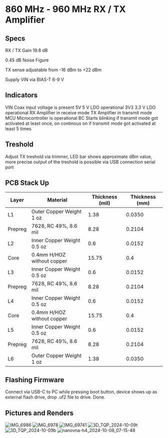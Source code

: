 # **860 MHz - 960 MHz RX / TX Amplifier**

## Specs

RX / TX Gain 19.8 dB

0.45 dB Noise Figure

TX sense adjustable from -16 dBm to +22 dBm

Supply VIN via BIAS-T 6-9 V

## Indicators

VIN  Coax input voltage is present
5V   5 V LDO operational
3V3  3.3 V LDO operational
RX   Amplifier in receive mode
TX   Amplifier in transmit mode
MCU  Microcontroller is operational
BC   Starts blinking if transmit mode got activated at least once, on continous on if transmit mode got activated at least 5 times

## Treshold

Adjust TX treshold via trimmer, LED bar shows approximate dBm value, more precise output of the treshold is possible via USB connection serial port

## PCB Stack Up

Layer | Material | Thickness (mil) | Thickness (mm)
----- | -------- | --------------- | --------------
L1 | Outer Copper Weight 1 oz | 1.38 | 0.0350
Prepreg | 7628, RC 49%, 8.6 mil | 8.28 | 0.2104
L2 | Inner Copper Weight 0.5 oz | 0.6 | 0.0152
Core | 0.4mm H/HOZ without copper | 15.75 | 0.4
L3 | Inner Copper Weight 0.5 oz | 0.6 | 0.0152
Prepreg | 7628, RC 49%, 8.6 mil | 8.28 | 0.2104
L4 | Inner Copper Weight 0.5 oz | 0.6 | 0.0152
Core | 0.4mm H/HOZ without copper | 15.75 | 0.4
L5 | Inner Copper Weight 0.5 oz | 0.6 | 0.0152
Prepreg | 7628, RC 49%, 8.6 mil | 8.28 | 0.2104
L6 | Outer Copper Weight 1 oz | 1.38 | 0.0350

## Flashing Firmware

Connect via USB-C to PC while pressing boot button, device shows up as external flash drive, drop .uf2 file to drive. Done.

## Pictures and Renders

![IMG_6986](https://github.com/user-attachments/assets/494973b2-5131-44f8-90a0-f34d8f4bf3d3)
![IMG_6978](https://github.com/user-attachments/assets/cdfc0fae-265b-4c84-83c9-b4451f8b29fc)
![IMG_69741](https://github.com/user-attachments/assets/bdfffde8-1579-41e2-9c6d-57feef7329da)
![3D_TQP_2024-10-09t](https://github.com/user-attachments/assets/989060b3-2b82-401d-a81e-d047308ac29c)
![3D_TQP_2024-10-09b](https://github.com/user-attachments/assets/b938c0ed-ea8b-4967-93c1-cd9353877a1e)
![nanovna-h4_2024-10-08_07-15-48](https://github.com/user-attachments/assets/bd2b8982-fd15-4655-a4a9-18fa295bbd67)
